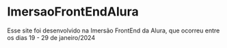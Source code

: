 # ImersaoFrontEndAlura
Esse site foi desenvolvido na Imersão FrontEnd da Alura, que ocorreu entre os dias 19 - 29 de janeiro/2024
